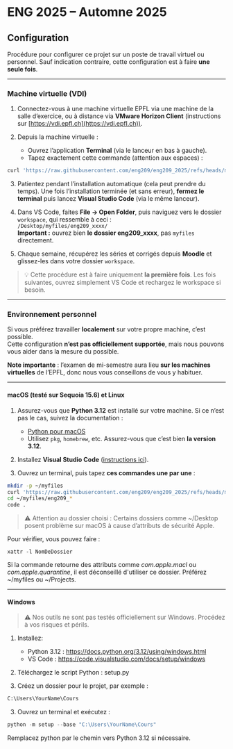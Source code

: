 # ENG 2025 – Automne 2025

## Configuration

Procédure pour configurer ce projet sur un poste de travail virtuel ou personnel. Sauf indication contraire, cette configuration est à faire **une seule fois**.

---

### Machine virtuelle (VDI)

1. Connectez-vous à une machine virtuelle EPFL via une machine de la salle d’exercice, ou à distance via **VMware Horizon Client** (instructions sur [https://vdi.epfl.ch](https://vdi.epfl.ch)).

2. Depuis la machine virtuelle :
   - Ouvrez l’application **Terminal** (via le lanceur en bas à gauche).
   - Tapez exactement cette commande (attention aux espaces) :

```bash
curl 'https://raw.githubusercontent.com/eng209/eng209_2025/refs/heads/main/setup.sh' | bash -s
```

3. Patientez pendant l’installation automatique (cela peut prendre du temps). Une fois l’installation terminée (et sans erreur), **fermez le terminal** puis lancez **Visual Studio Code** (via le même lanceur).

4. Dans VS Code, faites **File → Open Folder**, puis naviguez vers le dossier `workspace`, qui ressemble à ceci :  
   `/Desktop/myfiles/eng209_xxxx/`  
   **Important :** ouvrez bien **le dossier eng209_xxxx**, pas `myfiles` directement.

5. Chaque semaine, récupérez les séries et corrigés depuis **Moodle** et glissez-les dans votre dossier `workspace`.

> 💡 Cette procédure est à faire uniquement **la première fois**. Les fois suivantes, ouvrez simplement VS Code et rechargez le workspace si besoin.

---

### Environnement personnel

Si vous préférez travailler **localement** sur votre propre machine, c’est possible.  
Cette configuration **n’est pas officiellement supportée**, mais nous pouvons vous aider dans la mesure du possible.

**Note importante** : l’examen de mi-semestre aura lieu **sur les machines virtuelles** de l’EPFL, donc nous vous conseillons de vous y habituer.

---

#### macOS (testé sur Sequoia 15.6) et Linux

1. Assurez-vous que **Python 3.12** est installé sur votre machine. Si ce n’est pas le cas, suivez la documentation :
   - [Python pour macOS](https://docs.python.org/3.12/using/mac.html)
   - Utilisez `pkg`, `homebrew`, etc. Assurez-vous que c’est bien **la version 3.12**.

2. Installez **Visual Studio Code** ([instructions ici](https://code.visualstudio.com/docs/setup/mac)).

3. Ouvrez un terminal, puis tapez **ces commandes une par une** :

```bash
mkdir -p ~/myfiles
curl 'https://raw.githubusercontent.com/eng209/eng209_2025/refs/heads/main/setup.sh' | bash -s -- ~/myfiles
cd ~/myfiles/eng209_*
code .
```


> ⚠️  Attention au dossier choisi : Certains dossiers comme ~/Desktop posent problème sur macOS à cause d’attributs de sécurité Apple.

Pour vérifier, vous pouvez faire :
```
xattr -l NomDeDossier
```
Si la commande retourne des attributs comme _com.apple.macl_ ou _com.apple.quarantine_, il est déconseillé d'utiliser ce dossier. Préférez ~/myfiles ou ~/Projects.

---

#### Windows

> ⚠️  Nos outils ne sont pas testés officiellement sur Windows. Procédez à vos risques et périls.


1. Installez:
   - Python 3.12 : https://docs.python.org/3.12/using/windows.html
   - VS Code : https://code.visualstudio.com/docs/setup/windows

2. Téléchargez le script Python :
    setup.py

3. Créez un dossier pour le projet, par exemple :

```bash
C:\Users\YourName\Cours
```

3. Ouvrez un terminal et exécutez :

```powershell
python -m setup --base "C:\Users\YourName\Cours"
```

Remplacez python par le chemin vers Python 3.12 si nécessaire.

